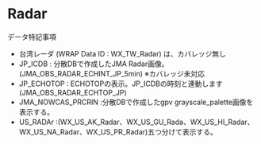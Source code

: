 # Radar

データ特記事項
 - 台湾レーダ (WRAP Data ID : WX_TW_Radar) は、カバレッジ無し
 - JP_ICDB : 分散DBで作成したJMA Radar画像。(JMA_OBS_RADAR_ECHINT_JP_5min)
   ※カバレッジ未対応
 - JP_ECHOTOP : ECHOTOPの表示。JP_ICDBの時刻と連動します(JMA_OBS_RADAR_ECHTOP_JP)
 - JMA_NOWCAS_PRCRIN :分散DBで作成したgpv grayscale_palette画像を表示する。
 - US_RADAr :(WX_US_AK_Radar、WX_US_GU_Rada、WX_US_HI_Radar、WX_US_NA_Radar、WX_US_PR_Radar)五つ分けて表示する。
